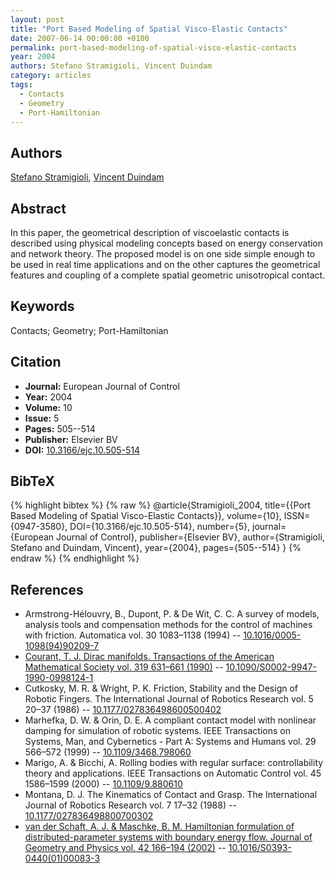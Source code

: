 ```yaml
---
layout: post
title: "Port Based Modeling of Spatial Visco-Elastic Contacts"
date: 2007-06-14 00:00:00 +0100
permalink: port-based-modeling-of-spatial-visco-elastic-contacts
year: 2004
authors: Stefano Stramigioli, Vincent Duindam
category: articles
tags:
  - Contacts
  - Geometry
  - Port-Hamiltonian
---
```

 
## Authors
[Stefano Stramigioli](authors/stefano-stramigioli), [Vincent Duindam](authors/vincent-duindam)
 
## Abstract
In this paper, the geometrical description of viscoelastic contacts is described using physical modeling concepts based on energy conservation and network theory. The proposed model is on one side simple enough to be used in real time applications and on the other captures the geometrical features and coupling of a complete spatial geometric unisotropical contact.
 
## Keywords
Contacts; Geometry; Port-Hamiltonian
 
## Citation
- **Journal:** European Journal of Control
- **Year:** 2004
- **Volume:** 10
- **Issue:** 5
- **Pages:** 505--514
- **Publisher:** Elsevier BV
- **DOI:** [10.3166/ejc.10.505-514](https://doi.org/10.3166/ejc.10.505-514)
 
## BibTeX
{% highlight bibtex %}
{% raw %}
@article{Stramigioli_2004,
  title={{Port Based Modeling of Spatial Visco-Elastic Contacts}},
  volume={10},
  ISSN={0947-3580},
  DOI={10.3166/ejc.10.505-514},
  number={5},
  journal={European Journal of Control},
  publisher={Elsevier BV},
  author={Stramigioli, Stefano and Duindam, Vincent},
  year={2004},
  pages={505--514}
}
{% endraw %}
{% endhighlight %}
 
## References
- Armstrong-Hélouvry, B., Dupont, P. & De Wit, C. C. A survey of models, analysis tools and compensation methods for the control of machines with friction. Automatica vol. 30 1083–1138 (1994) -- [10.1016/0005-1098(94)90209-7](https://doi.org/10.1016/0005-1098(94)90209-7)
- [Courant, T. J. Dirac manifolds. Transactions of the American Mathematical Society vol. 319 631–661 (1990)](dirac-manifolds) -- [10.1090/S0002-9947-1990-0998124-1](https://doi.org/10.1090/S0002-9947-1990-0998124-1)
- Cutkosky, M. R. & Wright, P. K. Friction, Stability and the Design of Robotic Fingers. The International Journal of Robotics Research vol. 5 20–37 (1986) -- [10.1177/027836498600500402](https://doi.org/10.1177/027836498600500402)
- Marhefka, D. W. & Orin, D. E. A compliant contact model with nonlinear damping for simulation of robotic systems. IEEE Transactions on Systems, Man, and Cybernetics - Part A: Systems and Humans vol. 29 566–572 (1999) -- [10.1109/3468.798060](https://doi.org/10.1109/3468.798060)
- Marigo, A. & Bicchi, A. Rolling bodies with regular surface: controllability theory and applications. IEEE Transactions on Automatic Control vol. 45 1586–1599 (2000) -- [10.1109/9.880610](https://doi.org/10.1109/9.880610)
- Montana, D. J. The Kinematics of Contact and Grasp. The International Journal of Robotics Research vol. 7 17–32 (1988) -- [10.1177/027836498800700302](https://doi.org/10.1177/027836498800700302)
- [van der Schaft, A. J. & Maschke, B. M. Hamiltonian formulation of distributed-parameter systems with boundary energy flow. Journal of Geometry and Physics vol. 42 166–194 (2002)](hamiltonian-formulation-of-distributed-parameter-systems-with-boundary-energy-flow) -- [10.1016/S0393-0440(01)00083-3](https://doi.org/10.1016/S0393-0440(01)00083-3)

